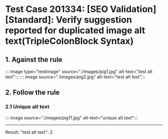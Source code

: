 # Test Case 201334: [SEO Validation][Standard]: Verify suggestion reported for duplicated image alt text(TripleColonBlock Syntax)
## 1. Against the rule
::: image type="testimage" source="./images/pig1.jpg" alt-text="test alt text":::
::: image source="./images/pig2.jpg" alt-text="test alt text":::

## 2. Follow the rule
### 2.1 Unique alt text
::: image source="./images/pig11.jpg" alt-text="unique alt text":::

--------------------------------------------------
Result: 
    "test alt text": 2
